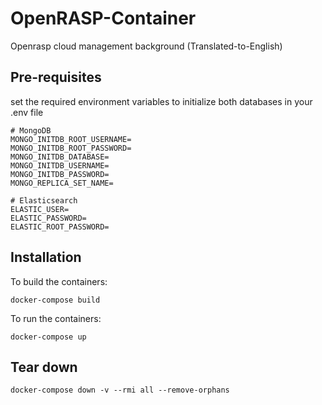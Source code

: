 # OpenRASP-Container
Openrasp cloud management background (Translated-to-English)

## Pre-requisites

set the required environment variables to initialize both databases in your .env file
```
# MongoDB
MONGO_INITDB_ROOT_USERNAME=
MONGO_INITDB_ROOT_PASSWORD=
MONGO_INITDB_DATABASE=
MONGO_INITDB_USERNAME=
MONGO_INITDB_PASSWORD=
MONGO_REPLICA_SET_NAME=

# Elasticsearch
ELASTIC_USER=
ELASTIC_PASSWORD=
ELASTIC_ROOT_PASSWORD=
```

## Installation
To build the containers:
```
docker-compose build
```
To run the containers:
```
docker-compose up
```
## Tear down
```
docker-compose down -v --rmi all --remove-orphans
```

